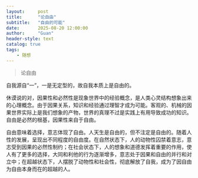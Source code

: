 ```yaml
---
layout:     post
title:      "论自由"
subtitle:   "自由的可能"
date:       2025-08-20 12:00:00
author:     "Guan"
header-style: text
catalog: true
tags:
    - 随想
---
```


>论自由

自我源自“一”，一是无定型的，故自我本质上是自由的。

休谟说的对，因果性和必然性是现象世界中的经验概念，是人类心灵结构想象出来的心理概念。由于因果关系，知识和经验通过理智才成为可能。客观的、机械的因果世界实际上是我们想象的产物，世界的真理不过是实践上有用导致成功的知识。自由是必然的根基，因果性来自于自由。

自由意味着选择，意志体现了自由。人天生是自由的，但不注定是自由的。随着人性的发展，呈现出不同程度的自由度。在自然状态下，人的动物性囚禁着意志，意志受到因果的必然性制约；在社会状态下，人的想象和道德发挥着重要的作用，使人有了更多的选择，大同和利他的行为逐渐增多，意志处于因果和自由的并行和对立中；在超越状态下，人摆脱了动物性和社会性，彻底解放了自我，成为了因自由为自由本身而在的超越的人。